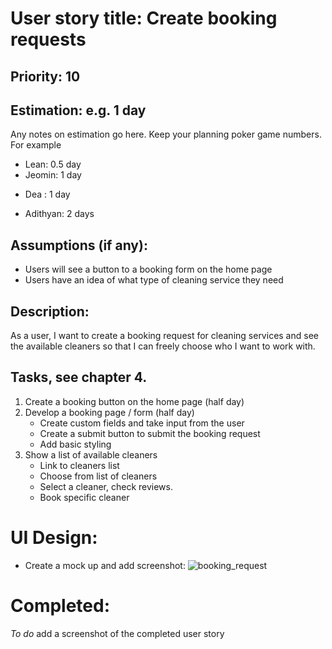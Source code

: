 # User story title: Create booking requests

## Priority: 10

## Estimation: e.g. 1 day
Any notes on estimation go here. Keep your planning poker game numbers. For example
* Lean: 0.5 day
* Jeomin: 1 day
- Dea : 1 day
* Adithyan: 2 days

## Assumptions (if any):
- Users will see a button to a booking form on the home page
- Users have an idea of what type of cleaning service they need

## Description: 
As a user, I want to create a booking request for cleaning services and see the available cleaners so that I can freely choose who I want to work with.

## Tasks, see chapter 4.

1. Create a booking button on the home page (half day)
2. Develop a booking page / form (half day)
    - Create custom fields and take input from the user
    - Create a submit button to submit the booking request
    - Add basic styling
3. Show a list of available cleaners
    - Link to cleaners list
    - Choose from list of cleaners
    - Select a cleaner, check reviews.
    - Book specific cleaner


# UI Design:
* Create a mock up and add screenshot:
  ![booking_request](https://github.com/user-attachments/assets/d28d3e18-58d0-40f2-b47f-6687589d11ad)


# Completed:
*To do* add a screenshot of the completed user story


